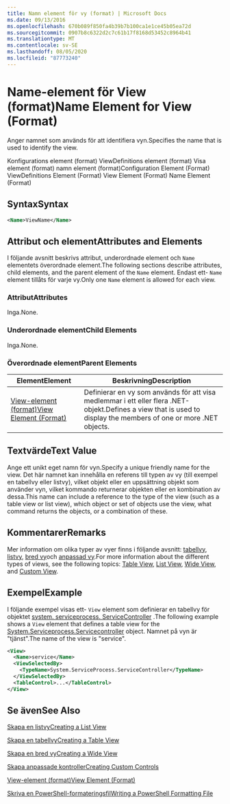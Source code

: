 ```yaml
---
title: Namn element för vy (format) | Microsoft Docs
ms.date: 09/13/2016
ms.openlocfilehash: 670b089f850fa4b39b7b100ca1e1ce45b05ea72d
ms.sourcegitcommit: 0907b8c6322d2c7c61b17f8168d53452c8964b41
ms.translationtype: MT
ms.contentlocale: sv-SE
ms.lasthandoff: 08/05/2020
ms.locfileid: "87773240"
---
```

# <a name="name-element-for-view-format"></a><span data-ttu-id="c443d-102">Name-element för View (format)</span><span class="sxs-lookup"><span data-stu-id="c443d-102">Name Element for View (Format)</span></span>

<span data-ttu-id="c443d-103">Anger namnet som används för att identifiera vyn.</span><span class="sxs-lookup"><span data-stu-id="c443d-103">Specifies the name that is used to identify the view.</span></span>

<span data-ttu-id="c443d-104">Konfigurations element (format) ViewDefinitions element (format) Visa element (format) namn element (format)</span><span class="sxs-lookup"><span data-stu-id="c443d-104">Configuration Element (Format) ViewDefinitions Element (Format) View Element (Format) Name Element (Format)</span></span>

## <a name="syntax"></a><span data-ttu-id="c443d-105">Syntax</span><span class="sxs-lookup"><span data-stu-id="c443d-105">Syntax</span></span>

```xml
<Name>ViewName</Name>
```

## <a name="attributes-and-elements"></a><span data-ttu-id="c443d-106">Attribut och element</span><span class="sxs-lookup"><span data-stu-id="c443d-106">Attributes and Elements</span></span>

<span data-ttu-id="c443d-107">I följande avsnitt beskrivs attribut, underordnade element och `Name` elementets överordnade element.</span><span class="sxs-lookup"><span data-stu-id="c443d-107">The following sections describe attributes, child elements, and the parent element of the `Name` element.</span></span> <span data-ttu-id="c443d-108">Endast ett- `Name` element tillåts för varje vy.</span><span class="sxs-lookup"><span data-stu-id="c443d-108">Only one `Name` element is allowed for each view.</span></span>

### <a name="attributes"></a><span data-ttu-id="c443d-109">Attribut</span><span class="sxs-lookup"><span data-stu-id="c443d-109">Attributes</span></span>

<span data-ttu-id="c443d-110">Inga.</span><span class="sxs-lookup"><span data-stu-id="c443d-110">None.</span></span>

### <a name="child-elements"></a><span data-ttu-id="c443d-111">Underordnade element</span><span class="sxs-lookup"><span data-stu-id="c443d-111">Child Elements</span></span>

<span data-ttu-id="c443d-112">Inga.</span><span class="sxs-lookup"><span data-stu-id="c443d-112">None.</span></span>

### <a name="parent-elements"></a><span data-ttu-id="c443d-113">Överordnade element</span><span class="sxs-lookup"><span data-stu-id="c443d-113">Parent Elements</span></span>

|<span data-ttu-id="c443d-114">Element</span><span class="sxs-lookup"><span data-stu-id="c443d-114">Element</span></span>|<span data-ttu-id="c443d-115">Beskrivning</span><span class="sxs-lookup"><span data-stu-id="c443d-115">Description</span></span>|
|-------------|-----------------|
|[<span data-ttu-id="c443d-116">View-element (format)</span><span class="sxs-lookup"><span data-stu-id="c443d-116">View Element (Format)</span></span>](./view-element-format.md)|<span data-ttu-id="c443d-117">Definierar en vy som används för att visa medlemmar i ett eller flera .NET-objekt.</span><span class="sxs-lookup"><span data-stu-id="c443d-117">Defines a view that is used to display the members of one or more .NET objects.</span></span>|

## <a name="text-value"></a><span data-ttu-id="c443d-118">Textvärde</span><span class="sxs-lookup"><span data-stu-id="c443d-118">Text Value</span></span>

<span data-ttu-id="c443d-119">Ange ett unikt eget namn för vyn.</span><span class="sxs-lookup"><span data-stu-id="c443d-119">Specify a unique friendly name for the view.</span></span> <span data-ttu-id="c443d-120">Det här namnet kan innehålla en referens till typen av vy (till exempel en tabellvy eller listvy), vilket objekt eller en uppsättning objekt som använder vyn, vilket kommando returnerar objekten eller en kombination av dessa.</span><span class="sxs-lookup"><span data-stu-id="c443d-120">This name can include a reference to the type of the view (such as a table view or list view), which object or set of objects use the view, what command returns the objects, or a combination of these.</span></span>

## <a name="remarks"></a><span data-ttu-id="c443d-121">Kommentarer</span><span class="sxs-lookup"><span data-stu-id="c443d-121">Remarks</span></span>

<span data-ttu-id="c443d-122">Mer information om olika typer av vyer finns i följande avsnitt: [tabellvy](./creating-a-table-view.md), [listvy](./creating-a-list-view.md), [bred vy](./creating-a-wide-view.md)och [anpassad vy](./creating-custom-controls.md).</span><span class="sxs-lookup"><span data-stu-id="c443d-122">For more information about the different types of views, see the following topics: [Table View](./creating-a-table-view.md), [List View](./creating-a-list-view.md), [Wide View](./creating-a-wide-view.md), and [Custom View](./creating-custom-controls.md).</span></span>

## <a name="example"></a><span data-ttu-id="c443d-123">Exempel</span><span class="sxs-lookup"><span data-stu-id="c443d-123">Example</span></span>

<span data-ttu-id="c443d-124">I följande exempel visas ett- `View` element som definierar en tabellvy för objektet [system. serviceprocess. ServiceController](/dotnet/api/System.ServiceProcess.ServiceController) .</span><span class="sxs-lookup"><span data-stu-id="c443d-124">The following example shows a `View` element that defines a table view for the [System.Serviceprocess.Servicecontroller](/dotnet/api/System.ServiceProcess.ServiceController) object.</span></span> <span data-ttu-id="c443d-125">Namnet på vyn är "tjänst".</span><span class="sxs-lookup"><span data-stu-id="c443d-125">The name of the view is "service".</span></span>

```xml
<View>
  <Name>service</Name>
  <ViewSelectedBy>
    <TypeName>System.ServiceProcess.ServiceController</TypeName>
  </ViewSelectedBy>
  <TableControl>...</TableControl>
</View>

```

## <a name="see-also"></a><span data-ttu-id="c443d-126">Se även</span><span class="sxs-lookup"><span data-stu-id="c443d-126">See Also</span></span>

[<span data-ttu-id="c443d-127">Skapa en listvy</span><span class="sxs-lookup"><span data-stu-id="c443d-127">Creating a List View</span></span>](./creating-a-list-view.md)

[<span data-ttu-id="c443d-128">Skapa en tabellvy</span><span class="sxs-lookup"><span data-stu-id="c443d-128">Creating a Table View</span></span>](./creating-a-table-view.md)

[<span data-ttu-id="c443d-129">Skapa en bred vy</span><span class="sxs-lookup"><span data-stu-id="c443d-129">Creating a Wide View</span></span>](./creating-a-wide-view.md)

[<span data-ttu-id="c443d-130">Skapa anpassade kontroller</span><span class="sxs-lookup"><span data-stu-id="c443d-130">Creating Custom Controls</span></span>](./creating-custom-controls.md)

[<span data-ttu-id="c443d-131">View-element (format)</span><span class="sxs-lookup"><span data-stu-id="c443d-131">View Element (Format)</span></span>](./view-element-format.md)

[<span data-ttu-id="c443d-132">Skriva en PowerShell-formateringsfil</span><span class="sxs-lookup"><span data-stu-id="c443d-132">Writing a PowerShell Formatting File</span></span>](./writing-a-powershell-formatting-file.md)
